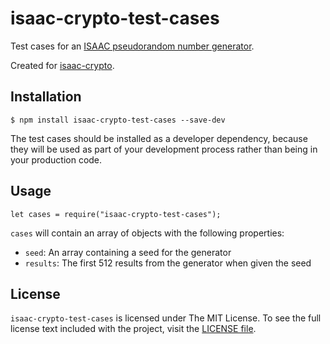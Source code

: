 # isaac-crypto-test-cases

Test cases for an [ISAAC pseudorandom number generator](http://burtleburtle.net/bob/rand/isaacafa.html).

Created for [isaac-crypto](http://github.com/jameskmonger/isaac-crypto).

## Installation

    $ npm install isaac-crypto-test-cases --save-dev

The test cases should be installed as a developer dependency, because they will be used as part of your development process rather than being in your production code.

## Usage

    let cases = require("isaac-crypto-test-cases");

`cases` will contain an array of objects with the following properties:

- `seed`: An array containing a seed for the generator
- `results`: The first 512 results from the generator when given the seed

## License

`isaac-crypto-test-cases` is licensed under The MIT License. To see the full license text included with the project, visit the [LICENSE file](/LICENSE).
